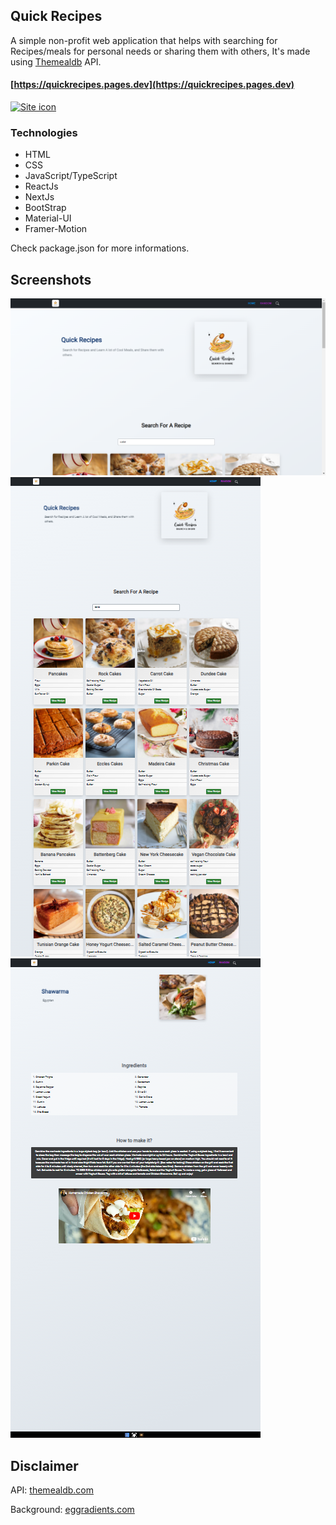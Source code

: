 ## Quick Recipes

A simple non-profit web application that helps with searching for Recipes/meals for personal needs or sharing them with others, 
It's made using [Themealdb](https://themealdb.com) API.



#### [https://quickrecipes.pages.dev](https://quickrecipes.pages.dev)

<style type="text/css">
    .icon{
        background-color: white;
    }
</style>
<a href="https://quickrecipes.pages.dev" target="_blank" title="https://quickrecipes.pages.dev">
    <img class="icon" src="https://i.ibb.co/zJ8hp32/siteicon.png" width="120" height="120" alt='Site icon'>
</a>




### Technologies

- HTML
- CSS
- JavaScript/TypeScript
- ReactJs
- NextJs
- BootStrap
- Material-UI
- Framer-Motion

Check package.json for more informations.

## Screenshots

![site1 image](./public/images/site/site1.png)
![site2 image](./public/images/site/site2.png)
![site3 image](./public/images/site/site3.png)


## Disclaimer
API:
[themealdb.com](https://themealdb.com)

Background:
[eggradients.com](https://www.eggradients.com)
